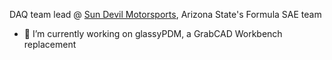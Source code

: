 DAQ team lead @ [Sun Devil Motorsports](https://fsae.engineering.asu.edu/), Arizona State's Formula SAE team

- 🔭 I’m currently working on glassyPDM, a GrabCAD Workbench replacement
<!--
**joshtenorio/joshtenorio** is a ✨ _special_ ✨ repository because its `README.md` (this file) appears on your GitHub profile.

Here are some ideas to get you started:

- 🔭 I’m currently working on ...
- 🌱 I’m currently learning ...
- 👯 I’m looking to collaborate on ...
- 🤔 I’m looking for help with ...
- 💬 Ask me about ...
- 📫 How to reach me: ...
- 😄 Pronouns: ...
- ⚡ Fun fact: ...
-->
